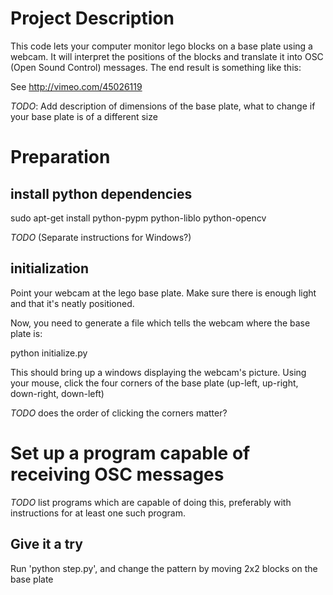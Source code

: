 # Project Description

This code lets your computer monitor lego blocks on a base plate using a webcam. It will interpret the positions of the blocks and translate it into OSC (Open Sound Control) messages. The end result is something like this:

See http://vimeo.com/45026119

*TODO*: Add description of dimensions of the base plate, what to change
if your base plate is of a different size

# Preparation

## install python dependencies

sudo apt-get install python-pypm python-liblo python-opencv

*TODO* (Separate instructions for Windows?)

## initialization

Point your webcam at the lego base plate. Make sure there is enough light and that it's neatly positioned.

Now, you need to generate a file which tells the webcam where the base plate is:

python initialize.py

This should bring up a windows displaying the webcam's picture. Using your mouse,
click the four corners of the base plate (up-left, up-right, down-right, down-left)

*TODO* does the order of clicking the corners matter?

# Set up a program capable of receiving OSC messages

*TODO* list programs which are capable of doing this, preferably with
instructions for at least one such program.

## Give it a try

Run 'python step.py', and change the pattern by moving 2x2 blocks on the base plate


